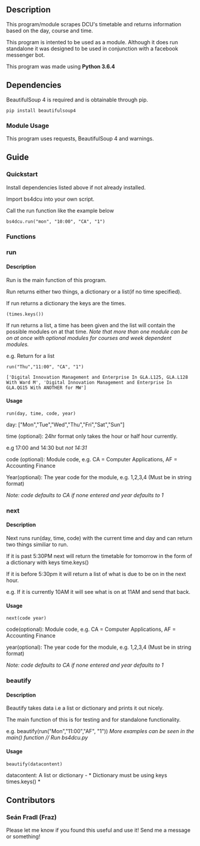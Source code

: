 ## Description 

This program/module scrapes DCU's timetable and returns information based on the day, course and time. 

This program is intented to be used as a module. Although it does run standalone it was designed to be used in conjunction with a facebook messenger bot.

This program was made using **Python 3.6.4**

## Dependencies

BeautifulSoup 4 is required and is obtainable through pip.

```
pip install beautifulsoup4
```

### Module Usage

This program uses requests, BeautifulSoup 4 and warnings.

## Guide

### Quickstart

Install dependencies listed above if not already installed.

Import bs4dcu into your own script. 

Call the run function like the example below

```
bs4dcu.run("mon", "10:00", "CA", "1")
```

### Functions

### run

#### Description

Run is the main function of this program.

Run returns either two things, a dictionary or a list(if no time specified).

If run returns a dictionary the keys are the times. 
````
(times.keys()) 
````

If run returns a list, a time has been given and the list will contain the possible modules on at that time. *Note that more than one module can be on at once with optional modules for courses and week dependent modules.*

e.g. Return for a list 

```
run("Thu","11:00", "CA", "1")

['Digital Innovation Management and Enterprise In GLA.L125, GLA.L128 With Ward M', 'Digital Innovation Management and Enterprise In GLA.QG15 With ANOTHER for MW']
```

#### Usage

```
run(day, time, code, year)
````
day: ["Mon","Tue","Wed","Thu","Fri","Sat","Sun"]

time (optional): 24hr format only takes the hour or half hour currently. 

e.g 17:00 and 14:30 but *not 14:31*

code (optional): Module code, e.g. CA = Computer Applications, AF = Accounting Finance 

Year(optional): The year code for the module, e.g. 1,2,3,4 (Must be in string format)

*Note: code defaults to CA if none entered and year defaults to 1*

### next

#### Description

Next runs run(day, time, code) with the current time and day and can return two things similiar to run.

If it is past 5:30PM next will return the timetable for tomorrow in the form of a dictionary with keys time.keys()

If it is before 5:30pm it will return a list of what is due to be on in the next hour. 

e.g. If it is currently 10AM it will see what is on at 11AM and send that back. 

#### Usage

```
next(code year)
```

code(optional): Module code, e.g. CA = Computer Applications, AF = Accounting Finance

year(optional): The year code for the module, e.g. 1,2,3,4 (Must be in string format) 

*Note: code defaults to CA if none entered and year defaults to 1*


### beautify

#### Description

Beautify takes data i.e a list or dictionary and prints it out nicely. 

The main function of this is for testing and for standalone functionality.

e.g. beautify(run("Mon","11:00","AF", "1")) *More examples can be seen in the main() function // Run bs4dcu.py*

#### Usage 

```
beautify(datacontent)
```

datacontent: A list or dictionary - * Dictionary must be using keys times.keys() *


## Contributors

### Seán Fradl (Fraz)

Please let me know if you found this useful and use it! Send me a message or something!
